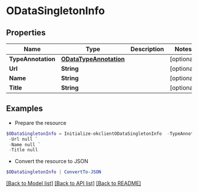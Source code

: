 # ODataSingletonInfo
## Properties

Name | Type | Description | Notes
------------ | ------------- | ------------- | -------------
**TypeAnnotation** | [**ODataTypeAnnotation**](ODataTypeAnnotation.md) |  | [optional] 
**Url** | **String** |  | [optional] 
**Name** | **String** |  | [optional] 
**Title** | **String** |  | [optional] 

## Examples

- Prepare the resource
```powershell
$ODataSingletonInfo = Initialize-okclientODataSingletonInfo  -TypeAnnotation null `
 -Url null `
 -Name null `
 -Title null
```

- Convert the resource to JSON
```powershell
$ODataSingletonInfo | ConvertTo-JSON
```

[[Back to Model list]](../README.md#documentation-for-models) [[Back to API list]](../README.md#documentation-for-api-endpoints) [[Back to README]](../README.md)

